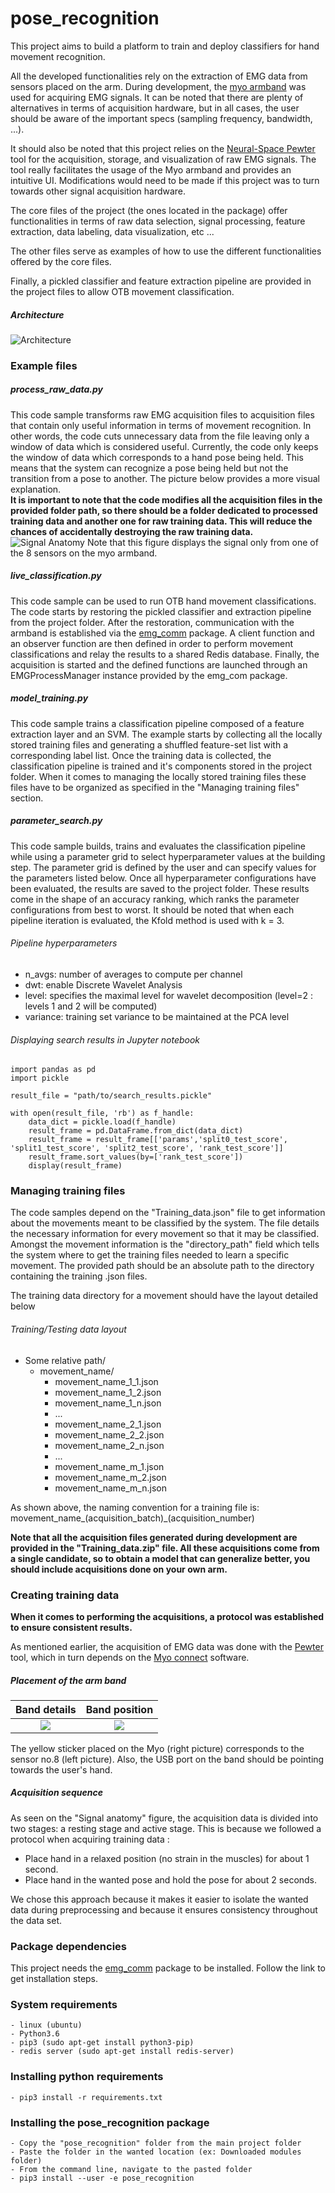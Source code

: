 # pose_recognition

This project aims to build a platform to train and deploy classifiers for hand movement recognition.

All the developed functionalities rely on the extraction of EMG data from sensors placed on the arm. During development, the [myo armband](https://support.getmyo.com/hc/en-us/articles/203398347-Getting-started-with-your-Myo-armband) was used for acquiring EMG signals. It can be noted that there are plenty of alternatives in terms of acquisition hardware, but in all cases, the user should be aware of the important specs (sampling frequency, bandwidth, ...).

It should also be noted that this project relies on the [Neural-Space Pewter](https://github.com/Neural-Space/pewter) tool for the acquisition, storage, and visualization of raw EMG signals. The tool really facilitates the usage of the Myo armband and provides an intuitive UI. Modifications would need to be made if this project was to turn towards other signal acquisition hardware.

The core files of the project (the ones located in the package) offer functionalities in terms of raw data selection, signal processing, feature extraction, data labeling, data visualization, etc ... 

The other files serve as examples of how to use the different functionalities offered by the core files.

Finally, a pickled classifier and feature extraction pipeline are provided in the project files to allow OTB movement classification.

##### Architecture
![Architecture](file:///home/david/Documents/GIT/HandGestureRecognition/pose_recognition/Docs/Architecture%20Diagram.png)


### Example files

##### process_raw_data.py
This code sample transforms raw EMG acquisition files to acquisition files that contain only useful information in terms of movement recognition. In other words, the code cuts unnecessary data from the file leaving only a window of data which is considered useful.
Currently, the code only keeps the window of data which corresponds to a hand pose being held. This means that the system can recognize a pose being held but not the transition from a pose to another. The picture below provides a more visual explanation.  
**It is important to note that the code modifies all the acquisition files in the provided folder path, so there should be a folder dedicated to processed training data and another one for raw training data. This will reduce the chances of accidentally destroying the raw training data.**
![Signal Anatomy](file:///home/david/Documents/GIT/HandGestureRecognition/pose_recognition/Docs/signal%20anatomy.png)
Note that this figure displays the signal only from one of the 8 sensors on the myo armband.

##### live_classification.py
This code sample can be used to run OTB hand movement classifications.
The code starts by restoring the pickled classifier and extraction pipeline from the project folder. After the restoration, communication with the armband is established via the [emg_comm](https://google.ca) package. 
A client function and an observer function are then defined in order to perform movement classifications and relay the results to a shared Redis database.
Finally, the acquisition is started and the defined functions are launched through an EMGProcessManager instance provided by the emg_com package.

##### model_training.py
This code sample trains a classification pipeline composed of a feature extraction layer and an SVM.
The example starts by collecting all the locally stored training files and generating a shuffled feature-set list with a corresponding label list. Once the training data is collected, the classification pipeline is trained and it's components stored in the project folder.
When it comes to managing the locally stored training files these files have to be organized as specified in the "Managing training files" section.

##### parameter_search.py
This code sample builds, trains and evaluates the classification pipeline while using a parameter grid to select hyperparameter values at the building step. The parameter grid is defined by the user and can specify values for the parameters listed below. Once all hyperparameter configurations have been evaluated, the results are saved to the project folder. These results come in the shape of an accuracy ranking, which ranks the parameter configurations from best to worst. 
It should be noted that when each pipeline iteration is evaluated, the Kfold method is used with k = 3.

###### Pipeline hyperparameters 
* n_avgs: number of averages to compute per channel
* dwt: enable Discrete Wavelet Analysis
* level: specifies the maximal level for wavelet decomposition (level=2 : levels 1 and 2 will be computed)
* variance: training set variance to be maintained at the PCA level

###### Displaying search results in Jupyter notebook

    import pandas as pd
    import pickle

    result_file = "path/to/search_results.pickle"

    with open(result_file, 'rb') as f_handle:
        data_dict = pickle.load(f_handle)
        result_frame = pd.DataFrame.from_dict(data_dict)
        result_frame = result_frame[['params','split0_test_score', 'split1_test_score', 'split2_test_score', 'rank_test_score']]
        result_frame.sort_values(by=['rank_test_score'])
        display(result_frame)

### Managing training files
The code samples depend on the "Training_data.json" file to get information about the movements meant to be classified by the system. The file details the necessary information for every movement so that it may be classified.
Amongst the movement information is the "directory_path" field which tells the system where to get the training files needed to learn a specific movement. The provided path should be an absolute path to the directory containing the training .json files.

The training data directory for a movement should have the layout detailed below
###### Training/Testing data layout
+ Some relative path/
    + movement_name/
        + movement_name_1_1.json
        + movement_name_1_2.json
        + movement_name_1_n.json
        + ... 
        + movement_name_2_1.json
        + movement_name_2_2.json
        + movement_name_2_n.json
        + ...
        + movement_name_m_1.json
        + movement_name_m_2.json
        + movement_name_m_n.json

As shown above, the naming convention for a training file is: movement_name_(acquisition_batch)\_(acquisition_number)

**Note that all the acquisition files generated during development are provided in the "Training_data.zip" file. All these acquisitions come from a single candidate, so to obtain a model that can generalize better, you should include acquisitions done on your own arm.**

### Creating training data

**When it comes to performing the acquisitions, a protocol was established to ensure consistent results.**

As mentioned earlier, the acquisition of EMG data was done with the [Pewter](https://github.com/Neural-Space/pewter) tool, which in turn depends on the [Myo connect](https://support.getmyo.com/hc/en-us/articles/360018409792) software.

##### Placement of the arm band
Band details             |  Band position
:-------------------------:|:-------------------------:
![](file:///home/david/Documents/GIT/HandGestureRecognition/pose_recognition/Docs/myo_armband.png)  |  ![](file:///home/david/Documents/GIT/HandGestureRecognition/pose_recognition/Docs/myo_position.png)

The yellow sticker placed on the Myo (right picture) corresponds to the sensor no.8 (left picture). Also, the USB port on the band should be pointing towards the user's hand.  

##### Acquisition sequence
As seen on the "Signal anatomy" figure, the acquisition data is divided into two stages: a resting stage and active stage. This is because we followed a protocol when acquiring training data : 
* Place hand in a relaxed position (no strain in the muscles) for about 1 second.
* Place hand in the wanted pose and hold the pose for about 2 seconds.
 
We chose this approach because it makes it easier to isolate the wanted data during preprocessing and because it ensures consistency throughout the data set.

### Package dependencies
This project needs the [emg_comm](https://google.ca) package to be installed. Follow the link to get installation steps.

### System requirements
    - linux (ubuntu)
    - Python3.6
    - pip3 (sudo apt-get install python3-pip)
    - redis server (sudo apt-get install redis-server)

### Installing python requirements
    - pip3 install -r requirements.txt
    
### Installing the pose_recognition package
    - Copy the "pose_recognition" folder from the main project folder
    - Paste the folder in the wanted location (ex: Downloaded modules folder) 
    - From the command line, navigate to the pasted folder
    - pip3 install --user -e pose_recognition